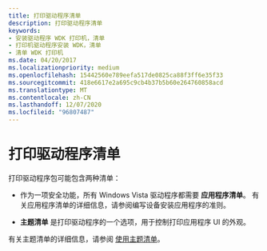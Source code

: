 ```yaml
---
title: 打印驱动程序清单
description: 打印驱动程序清单
keywords:
- 安装驱动程序 WDK 打印机，清单
- 打印机驱动程序安装 WDK，清单
- 清单 WDK 打印机
ms.date: 04/20/2017
ms.localizationpriority: medium
ms.openlocfilehash: 15442560e789eefa517de0825ca88f3ff6e35f33
ms.sourcegitcommit: 418e6617e2a695c9cb4b37b5b60e264760858acd
ms.translationtype: MT
ms.contentlocale: zh-CN
ms.lasthandoff: 12/07/2020
ms.locfileid: "96807487"
---
```

# <a name="print-driver-manifests"></a>打印驱动程序清单





打印驱动程序包可能包含两种清单：

-   作为一项安全功能，所有 Windows Vista 驱动程序都需要 **应用程序清单**。 有关应用程序清单的详细信息，请参阅编写设备安装应用程序的准则。

-   **主题清单** 是打印驱动程序的一个选项，用于控制打印应用程序 UI 的外观。

有关主题清单的详细信息，请参阅 [使用主题清单](using-theme-manifests.md)。

 

 




